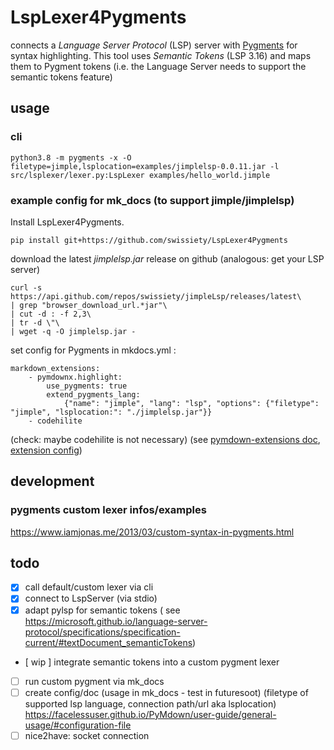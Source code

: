 # LspLexer4Pygments
connects a *Language Server Protocol* (LSP) server with [Pygments](https://github.com/pygments/pygments) for syntax highlighting.
This tool uses *Semantic Tokens* (LSP 3.16) and maps them to Pygment tokens (i.e. the Language Server needs to support the semantic tokens feature)

## usage
### cli
``
python3.8 -m pygments -x -O filetype=jimple,lsplocation=examples/jimplelsp-0.0.11.jar -l src/lsplexer/lexer.py:LspLexer examples/hello_world.jimple
``

### example config for mk_docs (to support jimple/jimplelsp)
Install LspLexer4Pygments.
``` 
pip install git+https://github.com/swissiety/LspLexer4Pygments
```

download the latest *jimplelsp.jar* release on github (analogous: get your LSP server)
```
curl -s https://api.github.com/repos/swissiety/jimpleLsp/releases/latest\
| grep "browser_download_url.*jar"\
| cut -d : -f 2,3\
| tr -d \"\
| wget -q -O jimplelsp.jar -
```

set config for Pygments in mkdocs.yml :
``` 
markdown_extensions:
    - pymdownx.highlight:
        use_pygments: true
        extend_pygments_lang:
            {"name": "jimple", "lang": "lsp", "options": {"filetype": "jimple", "lsplocation:": "./jimplelsp.jar"}}
    - codehilite
```
(check: maybe codehilite is not necessary)
(see [pymdown-extensions doc](https://facelessuser.github.io/pymdown-extensions/extensions/highlight/), [extension config](https://facelessuser.github.io/pymdown-extensions/faq/))

## development
### pygments custom lexer infos/examples
https://www.iamjonas.me/2013/03/custom-syntax-in-pygments.html

## todo
- [x] call default/custom lexer via cli
- [x] connect to LspServer (via stdio)
- [x] adapt pylsp for semantic tokens ( see https://microsoft.github.io/language-server-protocol/specifications/specification-current/#textDocument_semanticTokens)
- [ wip ] integrate semantic tokens into a custom pygment lexer
- [ ] run custom pygment via mk_docs
- [ ] create config/doc (usage in mk_docs - test in futuresoot)
  (filetype of supported lsp language, connection path/url aka lsplocation)
  https://facelessuser.github.io/PyMdown/user-guide/general-usage/#configuration-file
- [ ] nice2have: socket connection

